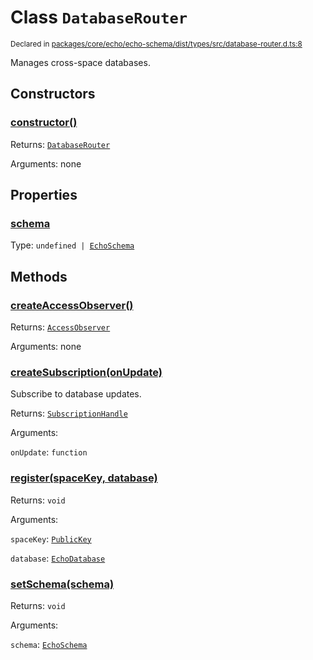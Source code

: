 # Class `DatabaseRouter`
<sub>Declared in [packages/core/echo/echo-schema/dist/types/src/database-router.d.ts:8]()</sub>


Manages cross-space databases.

## Constructors
### [constructor()]()


Returns: <code>[DatabaseRouter](/api/@dxos/client/classes/DatabaseRouter)</code>

Arguments: none

## Properties
### [schema]()
Type: <code>undefined | [EchoSchema](/api/@dxos/client/classes/EchoSchema)</code>

## Methods
### [createAccessObserver()]()


Returns: <code>[AccessObserver](/api/@dxos/client/classes/AccessObserver)</code>

Arguments: none
### [createSubscription(onUpdate)]()


Subscribe to database updates.

Returns: <code>[SubscriptionHandle](/api/@dxos/client/interfaces/SubscriptionHandle)</code>

Arguments: 

`onUpdate`: <code>function</code>
### [register(spaceKey, database)]()


Returns: <code>void</code>

Arguments: 

`spaceKey`: <code>[PublicKey](/api/@dxos/client/classes/PublicKey)</code>

`database`: <code>[EchoDatabase](/api/@dxos/client/classes/EchoDatabase)</code>
### [setSchema(schema)]()


Returns: <code>void</code>

Arguments: 

`schema`: <code>[EchoSchema](/api/@dxos/client/classes/EchoSchema)</code>